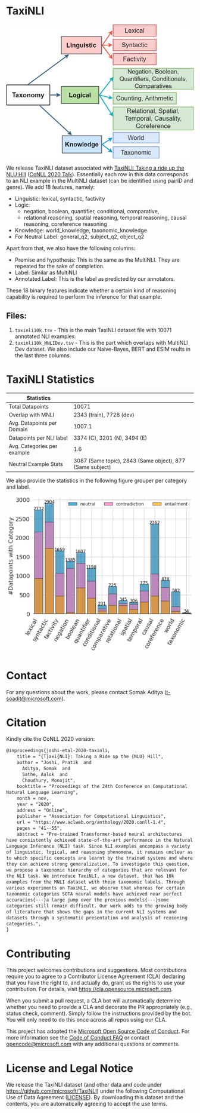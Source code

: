 # TaxiNLI

![Alt text](taxonomy.png?raw=true "A Taxonomy of Reasoning Capabilities")

We release TaxiNLI dataset associated with [TaxiNLI: Taking a ride up the NLU Hill](https://www.aclweb.org/anthology/2020.conll-1.4.pdf) ([CoNLL 2020 Talk](https://slideslive.com/38939466/taxinli-taking-a-ride-up-the-nlu-hill)). Essentially each row in this data corresponds to an NLI example in the MultiNLI dataset (can be identified using pairID and genre). We add 18 features, namely:
- Linguistic: lexical, syntactic, factivity
- Logic: 
   - negation, boolean, quantifier, conditional, comparative, 
   - relational reasoning, spatial reasoning, temporal reasoning, causal reasoning, coreference reasoning
- Knowledge: world_knowledge, taxonomic_knowledge
- For Neutral Label: general_q2, subject_q2, object_q2

Apart from that, we also have the following columns:
- Premise and hypothesis: This is the same as the MultiNLI. They are repeated for the sake of completion.
- Label: Similar as MultiNLI
- Annotated Label: This is the label as predicted by our annotators.

These 18 binary features indicate whether a certain kind of reasoning capability is required to perform the inference for that example. 

## Files:
1. `taxinli10k.tsv` - This is the main TaxiNLI dataset file with 10071 annotated NLI examples. 
2. `taxinli10k_MNLIDev.tsv` - This is the part which overlaps with MultiNLI Dev dataset. We also include our Naive-Bayes, BERT and ESIM reults in the last three columns.

# TaxiNLI Statistics

Statistics |  |
--- | --- |
Total Datapoints | 10071 | 
Overlap with MNLI | 2343 (train), 7728 (dev) | 
Avg. Datapoints per Domain | 1007.1 | 
Datapoints per NLI label | 3374 (C), 3201 (N), 3494 (E) | 
Avg. Categories per example | 1.6 |
Neutral Example Stats | 3087 (Same topic), 2843 (Same object), 877 (Same subject)|


We also provide the statistics in the following figure grouper per category and label. 

![Alt text](category_plot_split.png?raw=true "Statistics of TaxiNLI Dataset")
 

# Contact

For any questions about the work, please contact Somak Aditya (t-soadit@microsoft.com).

# Citation

Kindly cite the CoNLL 2020 version:

```
@inproceedings{joshi-etal-2020-taxinli,
    title = "{T}axi{NLI}: Taking a Ride up the {NLU} Hill",
    author = "Joshi, Pratik  and
      Aditya, Somak  and
      Sathe, Aalok  and
      Choudhury, Monojit",
    booktitle = "Proceedings of the 24th Conference on Computational Natural Language Learning",
    month = nov,
    year = "2020",
    address = "Online",
    publisher = "Association for Computational Linguistics",
    url = "https://www.aclweb.org/anthology/2020.conll-1.4",
    pages = "41--55",
    abstract = "Pre-trained Transformer-based neural architectures have consistently achieved state-of-the-art performance in the Natural Language Inference (NLI) task. Since NLI examples encompass a variety of linguistic, logical, and reasoning phenomena, it remains unclear as to which specific concepts are learnt by the trained systems and where they can achieve strong generalization. To investigate this question, we propose a taxonomic hierarchy of categories that are relevant for the NLI task. We introduce TaxiNLI, a new dataset, that has 10k examples from the MNLI dataset with these taxonomic labels. Through various experiments on TaxiNLI, we observe that whereas for certain taxonomic categories SOTA neural models have achieved near perfect accuracies{---}a large jump over the previous models{---}some categories still remain difficult. Our work adds to the growing body of literature that shows the gaps in the current NLI systems and datasets through a systematic presentation and analysis of reasoning categories.",
}
```

# Contributing

This project welcomes contributions and suggestions.  Most contributions require you to agree to a
Contributor License Agreement (CLA) declaring that you have the right to, and actually do, grant us
the rights to use your contribution. For details, visit https://cla.opensource.microsoft.com.

When you submit a pull request, a CLA bot will automatically determine whether you need to provide
a CLA and decorate the PR appropriately (e.g., status check, comment). Simply follow the instructions
provided by the bot. You will only need to do this once across all repos using our CLA.

This project has adopted the [Microsoft Open Source Code of Conduct](https://opensource.microsoft.com/codeofconduct/).
For more information see the [Code of Conduct FAQ](https://opensource.microsoft.com/codeofconduct/faq/) or
contact [opencode@microsoft.com](mailto:opencode@microsoft.com) with any additional questions or comments.

# License and Legal Notice

We release the TaxiNLI dataset (and other data and code under https://github.com/microsoft/TaxiNLI) under the following Computational Use of Data Agreement ([LICENSE](https://github.com/microsoft/TaxiNLI/LICENSE)). By downloading this dataset and the contents, you are automatically agreeing to accept the use terms.
